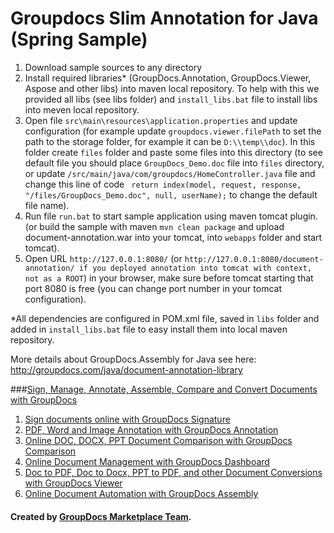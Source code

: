 Groupdocs Slim Annotation for Java (Spring Sample)
===========================================

1. Download sample sources to any directory 
2. Install required libraries* (GroupDocs.Annotation, GroupDocs.Viewer, Aspose and other libs) into maven local repository. To help with this we provided all libs (see libs folder) and `install_libs.bat` file to install libs into meven local repository. 
3. Open file `src\main\resources\application.properties` and update configuration (for example update `groupdocs.viewer.filePath` to set the path to the storage folder, for example it can be `D:\\temp\\doc`). In this folder create `files` folder and paste some files into this directory (to see default file you should place `GroupDocs_Demo.doc` file into `files` directory, or update `/src/main/java/com/groupdocs/HomeController.java` file and change this line of code ` return index(model, request, response, "/files/GroupDocs_Demo.doc", null, userName);` to change the default file name).
4. Run file `run.bat` to start sample application using maven tomcat plugin. (or build the sample with maven `mvn clean package` and upload document-annotation.war into your tomcat, into `webapps` folder and start tomcat).
5. Open URL `http://127.0.0.1:8080/` (or `http://127.0.0.1:8080/document-annotation/ if you deployed annotation into tomcat with context, not as a ROOT`) in your browser, make sure before tomcat starting that port 8080 is free (you can change port number in your tomcat configuration).


*All dependencies are configured in POM.xml file, saved in `libs` folder and added in `install_libs.bat` file to easy install them into local maven repository.


More details about GroupDocs.Assembly for Java see here: http://groupdocs.com/java/document-annotation-library

###[Sign, Manage, Annotate, Assemble, Compare and Convert Documents with GroupDocs](http://groupdocs.com)
1. [Sign documents online with GroupDocs Signature](http://groupdocs.com/apps/signature)
2. [PDF, Word and Image Annotation with GroupDocs Annotation](http://groupdocs.com/apps/annotation)
3. [Online DOC, DOCX, PPT Document Comparison with GroupDocs Comparison](http://groupdocs.com/apps/comparison)
4. [Online Document Management with GroupDocs Dashboard](http://groupdocs.com/apps/dashboard)
5. [Doc to PDF, Doc to Docx, PPT to PDF, and other Document Conversions with GroupDocs Viewer](http://groupdocs.com/apps/viewer)
6. [Online Document Automation with GroupDocs Assembly](http://groupdocs.com/apps/assembly)

#### Created by [GroupDocs Marketplace Team]( http://groupdocs.com/marketplace/ ).
